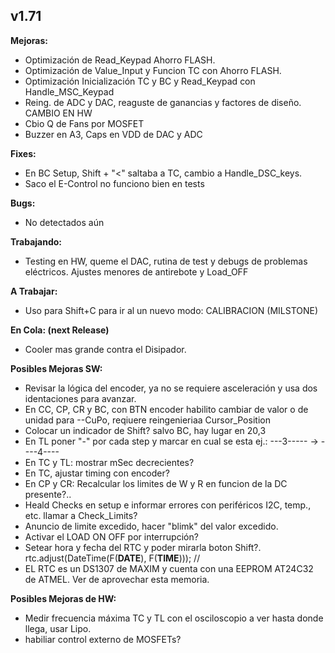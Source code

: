 ## v1.71

**Mejoras:**
- Optimización de Read_Keypad Ahorro FLASH.
- Optimización de Value_Input y Funcion TC con Ahorro FLASH.
- Optimización Inicialización TC y BC y Read_Keypad con Handle_MSC_Keypad
- Reing. de ADC y DAC, reaguste de ganancias y factores de diseño. CAMBIO EN HW
- Cbio Q de Fans por MOSFET
- Buzzer en A3, Caps en VDD de DAC y ADC

**Fixes:**
- En BC Setup, Shift + "<" saltaba a TC, cambio a Handle_DSC_keys.
- Saco el E-Control no funciono bien en tests

**Bugs:**
- No detectados aún

**Trabajando:**
- Testing en HW, queme el DAC, rutina de test y debugs de problemas eléctricos. Ajustes menores de antirebote y Load_OFF

**A Trabajar:**
- Uso para Shift+C para ir al un nuevo modo: CALIBRACION (MILSTONE)

**En Cola: (next Release)**
- Cooler mas grande contra el Disipador.


**Posibles Mejoras SW:**

- Revisar la lógica del encoder, ya no se requiere asceleración y usa dos identaciones para avanzar.
- En CC, CP, CR y BC, con BTN encoder habilito cambiar de valor o de unidad para --CuPo, reqiuere reingenieriaa Cursor_Position
- Colocar un indicador de Shift? salvo BC, hay lugar en 20,3
- En TL poner "-" por cada step y marcar en cual se esta ej.: ---3----- -> ----4----
- En TC y TL: mostrar mSec decrecientes?
- En TC, ajustar timing con encoder?
- En CP y CR: Recalcular los limites de W y R en funcion de la DC presente?..
- Heald Checks en setup e informar errores con periféricos I2C, temp., etc. llamar a Check_Limits?
- Anuncio de limite excedido, hacer "blimk" del valor excedido.
- Activar el LOAD ON OFF por interrupción?
-  Setear hora y fecha del RTC y poder mirarla boton Shift?.
    rtc.adjust(DateTime(F(__DATE__), F(__TIME__))); //
- EL RTC es un DS1307 de MAXIM y cuenta con una EEPROM AT24C32 de ATMEL. Ver de aprovechar esta memoria.

**Posibles Mejoras de HW:**
- Medir frecuencia máxima TC y TL con el osciloscopio a ver hasta donde llega, usar Lipo.
- habiliar control externo de MOSFETs?
